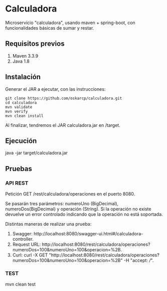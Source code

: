 # Calculadora
Microservicio "calculadora", usando maven + spring-boot, con funcionalidades básicas de sumar y restar.


## Requisitos previos
1. Maven 3.3.9
2. Java 1.8

## Instalación

Generar el JAR a ejecutar, con las instrucciones: 
```
git clone https://github.com/oskarcp/calculadora.git
cd calculadora
mvn validate
mvn verify
mvn clean install
```
Al finalizar, tendremos el JAR calculadora.jar  en /target.

## Ejecución

java -jar target/calculadora.jar

## Pruebas

### API REST
Petición GET /rest/calculadora/operaciones en el puerto 8080.

Se pasarán tres parámetros: numeroUno (BigDecimal), numeroDos(BigDecimal) y operación (String).
Si la operación no existe devuelve un error controlado indicando que la operación no está soportada.


Distintas maneras de realizar una prueba: 
1. Swagger: http://localhost:8080/swagger-ui.html#/calculadora-controller.
2. Request URL: http://localhost:8080/rest/calculadora/operaciones?numeroDos=100&numeroUno=100&operacion=%2B.
3. Curl: curl -X GET "http://localhost:8080/rest/calculadora/operaciones?numeroDos=100&numeroUno=100&operacion=%2B" -H "accept: */*".


### TEST

mvn clean test







